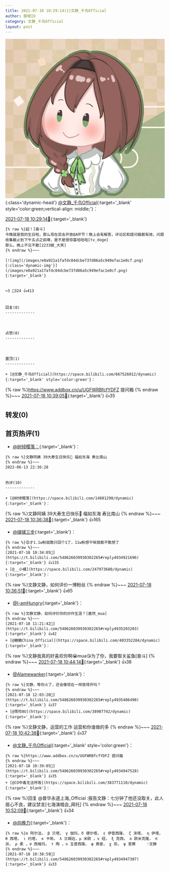 ```yaml
---
title: 2021-07-18 10:29:14(1)文静_千鸟Official
author: 御坂IO
category: 文静_千鸟Official
layout: post
---
```


![img](/images/ac7482ed1b9a7f203dc68c0c4a77c488a27b108a.jpg){:class='dynamic-head'}
[@文静_千鸟Official](https://space.bilibili.com/667526012/dynamic){:target='_blank' style='color:green;vertical-align: middle;'}：

[2021-07-18 10:29:14🔗](https://t.bilibili.com/548626039930302265){:target='_blank'}

~~~
{% raw %}起！[奋斗]
今晚就是我的生日啦，那么现在突击开放QA环节！晚上会有解答，评论区和提问箱都有效，问题收集截止到下午五点之前噢，是不是很惊喜哈哈哈[tv_doge]
那么，晚上不见不散[2233娘_大笑]
{% endraw %}~~~

[![img](/images/e0a921a1fafdc04dcbe737d86a5c949efac1e0cf.png){:class='dynamic-img'}](/images/e0a921a1fafdc04dcbe737d86a5c949efac1e0cf.png){:target='_blank'}


↪️3 💬324 👍413


回复(0)
-------------



点赞(0)
-------------



置顶(1)
-------------

+ [@文静_千鸟Official](https://space.bilibili.com/667526012/dynamic){:target='_blank' style='color:green'}：
~~~
{% raw %}https://www.addbox.cn/u/UGFWRBfcfYDFZ 提问箱
{% endraw %}~~~
[2021-07-18 10:39:05🔗](https://t.bilibili.com/548626039930302265#reply4934947528){:target='_blank'} 👍35


转发(0)
-------------



首页热评(1)
-------------

+ [@树倾樱落：](https://space.bilibili.com/14881290/dynamic){:target='_blank'}：
~~~
{% raw %}文静阿姨 39大寿生日快乐🎂 福如东海 寿比南山
{% endraw %}~~~
2022-06-13 22:36:28


热评(10)
-------------

+ [@树倾樱落](https://space.bilibili.com/14881290/dynamic){:target='_blank'}：
~~~
{% raw %}文静阿姨 39大寿生日快乐🎂 福如东海 寿比南山
{% endraw %}~~~
[2021-07-18 10:36:38🔗](https://t.bilibili.com/548626039930302265#reply4934936417){:target='_blank'} 👍165
+ [@啵啵三步](https://space.bilibili.com/4868417/dynamic){:target='_blank'}：
~~~
{% raw %}😡才1.1w粉就敢只回个1了，11w粉想干嘛我都不敢想了
{% endraw %}~~~
[2021-07-18 10:34:05🔗](https://t.bilibili.com/548626039930302265#reply4934921696){:target='_blank'} 👍135
+ [@__小橘](https://space.bilibili.com/247973680/dynamic){:target='_blank'}：
~~~
{% raw %}文静文静，如何评价一博粉丝
{% endraw %}~~~
[2021-07-18 10:36:51🔗](https://t.bilibili.com/548626039930302265#reply4934940404){:target='_blank'} 👍65
+ [@I-amHungry](https://space.bilibili.com/6715117/dynamic){:target='_blank'}：
~~~
{% raw %}文静文静，如何评价你的炒作生涯？[嘉然_mua]
{% endraw %}~~~
[2021-07-18 11:21:42🔗](https://t.bilibili.com/548626039930302265#reply4935203203){:target='_blank'} 👍42
+ [@糖糖China_Official](https://space.bilibili.com/403352284/dynamic){:target='_blank'}：
~~~
{% raw %}文静我真的好喜欢你啊😭mua😘为了你，我要取关鲨鱼[奋斗]
{% endraw %}~~~
[2021-07-18 10:44:14🔗](https://t.bilibili.com/548626039930302265#reply4934980611){:target='_blank'} 👍38
+ [@Alamewanker](https://space.bilibili.com/552730246/dynamic){:target='_blank'}：
~~~
{% raw %}文静，等你火了，还会像现在一样放得开吗？
{% endraw %}~~~
[2021-07-18 12:03:20🔗](https://t.bilibili.com/548626039930302265#reply4935486498){:target='_blank'} 👍37
+ [@零伶0U](https://space.bilibili.com/38907742/dynamic){:target='_blank'}：
~~~
{% raw %}文静文静，运营的工作 运营和你谁做的多
{% endraw %}~~~
[2021-07-18 10:42:38🔗](https://t.bilibili.com/548626039930302265#reply4934967684){:target='_blank'} 👍37
+ [@文静_千鸟Official](https://space.bilibili.com/667526012/dynamic){:target='_blank' style='color:green'}：
~~~
{% raw %}https://www.addbox.cn/u/UGFWRBfcfYDFZ 提问箱
{% endraw %}~~~
[2021-07-18 10:39:05🔗](https://t.bilibili.com/548626039930302265#reply4934947528){:target='_blank'} 👍35
+ [@CO中毒无法呼吸](https://space.bilibili.com/383771110/dynamic){:target='_blank'}：
~~~
{% raw %}回复 @普华永道上海_Official :报告文静：七分钟了他还没取关，此人居心不良，建议禁言[七海演唱会_拜托]
{% endraw %}~~~
[2021-07-18 10:52:09🔗](https://t.bilibili.com/548626039930302265#reply4935025583){:target='_blank'} 👍34
+ [@向晚力](https://space.bilibili.com/397039389/dynamic){:target='_blank'}：
~~~
{% raw %}α 阿尔法， β 贝塔， γ 伽玛，δ 德尔塔， ε 伊普西隆， ζ 泽塔， η 伊塔， θ 西塔， ι 约塔， κ 卡帕， λ 兰姆达，μ 米欧 ，ν 纽， ξ 克西， ο 欧米克隆， π 派， ρ 柔 ，σ 西格玛， τ 陶 ，υ 玉普西隆， φ 弗爱， χ 凯， ψ 普赛     ♡文静
{% endraw %}~~~
[2021-07-18 10:38:59🔗](https://t.bilibili.com/548626039930302265#reply4934947307){:target='_blank'} 👍33


